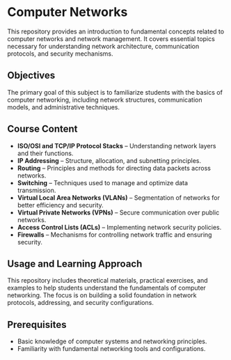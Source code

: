 # Computer Networks

This repository provides an introduction to fundamental concepts related to computer networks and network management. It covers essential topics necessary for understanding network architecture, communication protocols, and security mechanisms.

## Objectives

The primary goal of this subject is to familiarize students with the basics of computer networking, including network structures, communication models, and administrative techniques.

## Course Content

- **ISO/OSI and TCP/IP Protocol Stacks** – Understanding network layers and their functions.
- **IP Addressing** – Structure, allocation, and subnetting principles.
- **Routing** – Principles and methods for directing data packets across networks.
- **Switching** – Techniques used to manage and optimize data transmission.
- **Virtual Local Area Networks (VLANs)** – Segmentation of networks for better efficiency and security.
- **Virtual Private Networks (VPNs)** – Secure communication over public networks.
- **Access Control Lists (ACLs)** – Implementing network security policies.
- **Firewalls** – Mechanisms for controlling network traffic and ensuring security.

## Usage and Learning Approach

This repository includes theoretical materials, practical exercises, and examples to help students understand the fundamentals of computer networking. The focus is on building a solid foundation in network protocols, addressing, and security configurations.

## Prerequisites

- Basic knowledge of computer systems and networking principles.
- Familiarity with fundamental networking tools and configurations.
